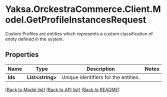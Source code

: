 # Yaksa.OrckestraCommerce.Client.Model.GetProfileInstancesRequest
Custom Profiles are entities which represents a custom classification of entity defined in the system.

## Properties

Name | Type | Description | Notes
------------ | ------------- | ------------- | -------------
**Ids** | **List&lt;string&gt;** | Unique identifiers for the entities. | 

[[Back to Model list]](../README.md#documentation-for-models) [[Back to API list]](../README.md#documentation-for-api-endpoints) [[Back to README]](../README.md)

